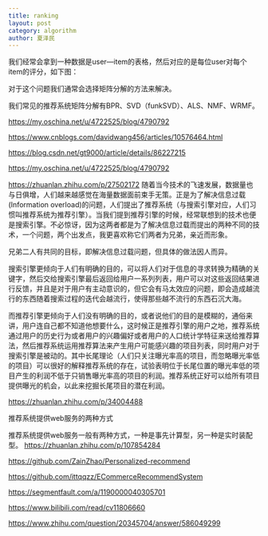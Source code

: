 ```yaml
---
title: ranking
layout: post
category: algorithm
author: 夏泽民
---
```

我们经常会拿到一种数据是user—item的表格，然后对应的是每位user对每个item的评分，如下图：

对于这个问题我们通常会选择矩阵分解的方法来解决。

我们常见的推荐系统矩阵分解有BPR、SVD（funkSVD）、ALS、NMF、WRMF。


https://my.oschina.net/u/4722525/blog/4790792
<!-- more -->
https://www.cnblogs.com/davidwang456/articles/10576464.html

https://blog.csdn.net/gt9000/article/details/86227215

https://my.oschina.net/u/4722525/blog/4790792

https://zhuanlan.zhihu.com/p/27502172
随着当今技术的飞速发展，数据量也与日俱增，人们越来越感觉在海量数据面前束手无策。正是为了解决信息过载(Information overload)的问题，人们提出了推荐系统（与搜索引擎对应，人们习惯叫推荐系统为推荐引擎）。当我们提到推荐引擎的时候，经常联想到的技术也便是搜索引擎。不必惊讶，因为这两者都是为了解决信息过载而提出的两种不同的技术，一个问题，两个出发点，我更喜欢称它们两者为兄弟，亲近而形象。

兄弟二人有共同的目标，即解决信息过载问题，但具体的做法因人而异。

搜索引擎更倾向于人们有明确的目的，可以将人们对于信息的寻求转换为精确的关键字，然后交给搜索引擎最后返回给用户一系列列表，用户可以对这些返回结果进行反馈，并且是对于用户有主动意识的，但它会有马太效应的问题，即会造成越流行的东西随着搜索过程的迭代会越流行，使得那些越不流行的东西石沉大海。

而推荐引擎更倾向于人们没有明确的目的，或者说他们的目的是模糊的，通俗来讲，用户连自己都不知道他想要什么，这时候正是推荐引擎的用户之地，推荐系统通过用户的历史行为或者用户的兴趣偏好或者用户的人口统计学特征来送给推荐算法，然后推荐系统运用推荐算法来产生用户可能感兴趣的项目列表，同时用户对于搜索引擎是被动的。其中长尾理论（人们只关注曝光率高的项目，而忽略曝光率低的项目）可以很好的解释推荐系统的存在，试验表明位于长尾位置的曝光率低的项目产生的利润不低于只销售曝光率高的项目的利润。推荐系统正好可以给所有项目提供曝光的机会，以此来挖掘长尾项目的潜在利润。

https://zhuanlan.zhihu.com/p/34004488

推荐系统提供web服务的两种方式

推荐系统提供web服务一般有两种方式，一种是事先计算型，另一种是实时装配型。
https://zhuanlan.zhihu.com/p/107854284

https://github.com/ZainZhao/Personalized-recommend

https://github.com/ittqqzz/ECommerceRecommendSystem

https://segmentfault.com/a/1190000040305701

https://www.bilibili.com/read/cv11806660

https://www.zhihu.com/question/20345704/answer/586049299